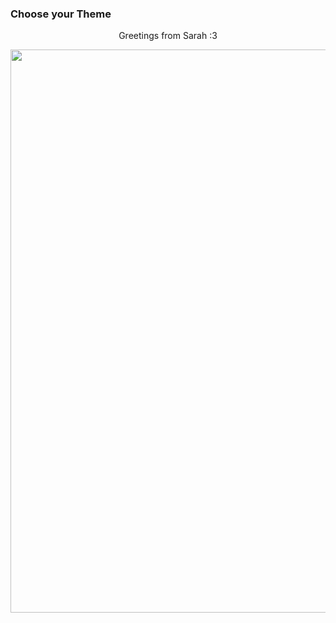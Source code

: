 ### Choose your Theme

<center>
<div align="center">
<p>Greetings from Sarah :3</p>
<img src="https://i.imgur.com/M2LEMUd.webp" width="697" height="901" />
</div>
</center>
